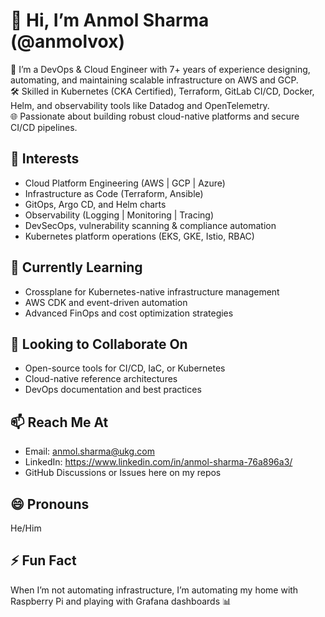 # 👋 Hi, I’m Anmol Sharma (@anmolvox)

🚀 I’m a DevOps & Cloud Engineer with 7+ years of experience designing, automating, and maintaining scalable infrastructure on AWS and GCP.  
🛠️ Skilled in Kubernetes (CKA Certified), Terraform, GitLab CI/CD, Docker, Helm, and observability tools like Datadog and OpenTelemetry.  
🌐 Passionate about building robust cloud-native platforms and secure CI/CD pipelines.

## 👀 Interests
- Cloud Platform Engineering (AWS | GCP | Azure)
- Infrastructure as Code (Terraform, Ansible)
- GitOps, Argo CD, and Helm charts
- Observability (Logging | Monitoring | Tracing)
- DevSecOps, vulnerability scanning & compliance automation
- Kubernetes platform operations (EKS, GKE, Istio, RBAC)

## 🌱 Currently Learning
- Crossplane for Kubernetes-native infrastructure management  
- AWS CDK and event-driven automation  
- Advanced FinOps and cost optimization strategies  

## 🤝 Looking to Collaborate On
- Open-source tools for CI/CD, IaC, or Kubernetes  
- Cloud-native reference architectures  
- DevOps documentation and best practices  

## 📫 Reach Me At
- Email: anmol.sharma@ukg.com  
- LinkedIn: https://www.linkedin.com/in/anmol-sharma-76a896a3/
- GitHub Discussions or Issues here on my repos

## 😄 Pronouns
He/Him

## ⚡ Fun Fact
When I’m not automating infrastructure, I’m automating my home with Raspberry Pi and playing with Grafana dashboards 📊
